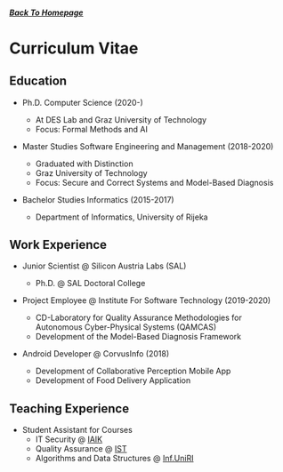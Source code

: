 ##### [Back To Homepage](./index.md)

# Curriculum Vitae

## Education

- Ph.D. Computer Science (2020-)
    - At DES Lab and Graz University of Technology
    - Focus: Formal Methods and AI
    
- Master Studies Software Engineering and Management (2018-2020)
    - Graduated with Distinction
    - Graz University of Technology
    - Focus: Secure and Correct Systems and Model-Based Diagnosis

- Bachelor Studies Informatics (2015-2017)  
    - Department of Informatics, University of Rijeka
    
## Work Experience

- Junior Scientist @ Silicon Austria Labs (SAL)
    - Ph.D. @ SAL Doctoral College

- Project Employee @ Institute For Software Technology (2019-2020)
    - CD-Laboratory for Quality Assurance Methodologies for Autonomous Cyber-Physical Systems (QAMCAS) 
    - Development of the Model-Based Diagnosis Framework

- Android Developer @ CorvusInfo (2018)
    - Development of Collaborative Perception Mobile App
    - Development of Food Delivery Application
    
## Teaching Experience

- Student Assistant for Courses
    - IT Security @ [IAIK](https://www.iaik.tugraz.at/)
    - Quality Assurance @ [IST](https://www.tugraz.at/institutes/ist/home/)
    - Algorithms and Data Structures @ [Inf.UniRI](https://www.inf.uniri.hr/)